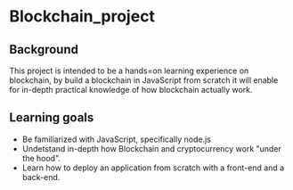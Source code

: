 # Blockchain_project


## Background 

This project is intended to be a hands=on learning experience on blockchain, by build a blockchain in JavaScript from scratch it will enable for in-depth  practical knowledge of how blockchain actually work. 


## Learning goals 

- Be familiarized with JavaScript, specifically node.js 
- Undetstand in-depth how Blockchain and cryptocurrency work "under the hood". 
- Learn how to deploy an application from scratch with a front-end and a back-end. 
